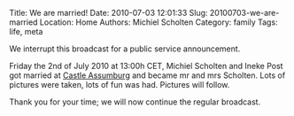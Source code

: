 Title: We are married!
Date: 2010-07-03 12:01:33
Slug: 20100703-we-are-married
Location: Home
Authors: Michiel Scholten
Category: family
Tags: life, meta

<p>We interrupt this broadcast for a public service announcement.</p>

<p>Friday the 2nd of July 2010 at 13:00h CET, Michiel Scholten and Ineke Post got married at <a href="http://nl.wikipedia.org/wiki/Slot_Assumburg">Castle Assumburg</a> and became mr and mrs Scholten. Lots of pictures were taken, lots of fun was had. Pictures will follow.</p>

<p>Thank you for your time; we will now continue the regular broadcast.</p>
